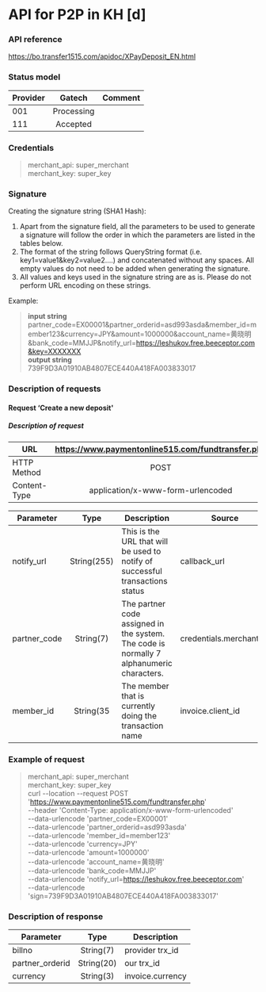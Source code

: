 #  API for P2P in KH [d] 
### API reference
https://bo.transfer1515.com/apidoc/XPayDeposit_EN.html

### Status model

| Provider |   Gatech   | Comment |
|----------|:----------:|---------|
| 001      | Processing |         |
| 111      |  Accepted  |         |

### Credentials
>merchant_api: super_merchant<br/>
merchant_key: super_key

### Signature
Creating the signature string (SHA1 Hash):

1. Apart from the signature field, all the parameters to be used to generate a signature will follow the order in which the parameters are listed in the tables below.
2. The format of the string follows QueryString format (i.e. key1=value1&key2=value2….) and concatenated without any spaces. All empty values do not need to be added when generating the signature.
3. All values and keys used in the signature string are as is. Please do not perform URL encoding on these strings.

Example:<br/>
>**input string** <br/>
partner_code=EX00001&partner_orderid=asd993asda&member_id=member123&currency=JPY&amount=1000000&account_name=黄晓明&bank_code=MMJJP&notify_url=https://leshukov.free.beeceptor.com&key=XXXXXXX<br/>
**output string** <br/>
739F9D3A01910AB4807ECE440A418FA003833017

### Description of requests
#### Request ‘Create a new deposit'
##### Description of request
| **URL**      | **https://www.paymentonline515.com/fundtransfer.php** |
|--------------|:-----------------------------------------------------:|
| HTTP Method  |                         POST                          |
| Content-Type |           application/x-www-form-urlencoded           |

| **Parameter** |  **Type**   | **Description**                                                                          | **Source**              |
|---------------|:-----------:|------------------------------------------------------------------------------------------|-------------------------|
| notify_url    | String(255) | This is the URL that will be used to notify of successful transactions status            | callback_url            |
| partner_code  |  String(7)  | The partner code assigned in the system. The code is normally 7 alphanumeric characters. | credentials.merchant_id |
| member_id     |  String(35  | The member that is currently doing the transaction name                                  | invoice.client_id       |

### **Example of request**
>merchant_api: super_merchant <br/>
merchant_key: super_key<br/>
curl --location --request POST 'https://www.paymentonline515.com/fundtransfer.php' \
--header 'Content-Type: application/x-www-form-urlencoded' \
--data-urlencode 'partner_code=EX00001' \
--data-urlencode 'partner_orderid=asd993asda' \
--data-urlencode 'member_id=member123' \
--data-urlencode 'currency=JPY' \
--data-urlencode 'amount=1000000' \
--data-urlencode 'account_name=黄晓明' \
--data-urlencode 'bank_code=MMJJP' \
--data-urlencode 'notify_url=https://leshukov.free.beeceptor.com' \
--data-urlencode 'sign=739F9D3A01910AB4807ECE440A418FA003833017'
>
### Description of response

| **Parameter**   |  **Type**  | **Description**  |
|-----------------|:----------:|------------------|
| billno          | String(7)  | provider trx_id  |
| partner_orderid | String(20) | our trx_id       |
| currency        | String(3)  | invoice.currency |
